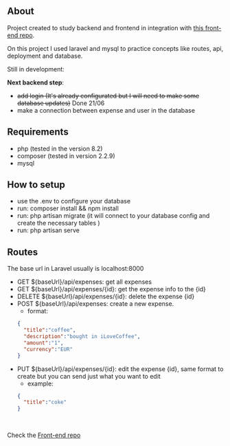 ## About
Project created to study backend and frontend in integration with <a href="https://github.com/MatheusFelizardo/saidinhas">this front-end repo</a>.

On this project I used laravel and mysql to practice concepts like routes, api, deployment and database.

Still in development:

<strong>Next backend step</strong>: 

- ~~add login (It's already configurated but I will need to make some database updates)~~ Done 21/06 
- make a connection between expense and user in the database

## Requirements
- php (tested in the version 8.2)
- composer (tested in version 2.2.9)
- mysql

## How to setup
 - use the .env to configure your database
 - run: composer install && npm install
 - run: php artisan migrate (it will connect to your database config and create the necessary tables )
 - run: php artisan serve

## Routes
  The base url in Laravel usually is localhost:8000
  - GET ${baseUrl}/api/expenses: get all expenses
  - GET ${baseUrl}/api/expenses/{id}: get the expense info to the {id}
  - DELETE ${baseUrl}/api/expenses/{id}: delete the expense {id}
  - POST ${baseUrl}/api/expenses: create a new expense.
    - format: 
    ```JSON 
    {
      "title":"coffee",
      "description":"bought in iLoveCoffee",
      "amount":"1",
      "currency":"EUR"
    } 
    ```
  - PUT ${baseUrl}/api/expenses/{id}: edit the expense {id}, same format to create but you can send just what you want to edit
    - example:
    ```JSON 
    {
      "title":"coke"
    } 
    ```

<br/>
<p>Check the <a href="https://github.com/MatheusFelizardo/saidinhas">Front-end repo</a></p>
